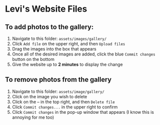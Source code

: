 # Levi's Website Files

## To add photos to the gallery:
1. Navigate to this folder: `assets/images/gallery/`
2. Click `Add file` on the upper right, and then `Upload files`
3. Drag the images into the box that appears
4. Once all of the desired images are added, click the blue `Commit changes` button on the bottom
5. Give the website up to **2 minutes** to display the change

## To remove photos from the gallery
1. Navigate to this folder: `assets/image/gallery/`
2. Click on the image you wish to delete
3. Click on the `⋯` in the top right, and then `Delete file`
4. Click `Commit changes...` in the upper right to confirm
5. Click `Commit changes` in the pop-up window that appears (I know this is annoying for me too)
